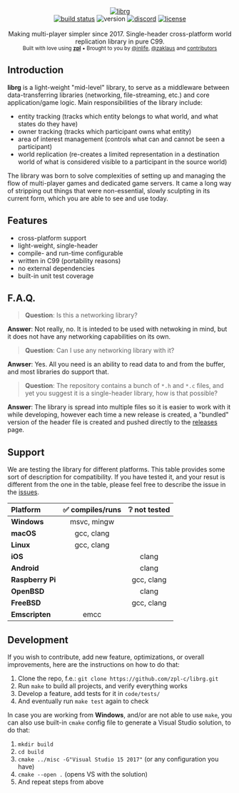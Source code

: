 <div align="center">
    <a href="https://github.com/zpl-c/librg"><img src="https://user-images.githubusercontent.com/2182108/83804073-40d23c80-a6b6-11ea-8bee-52a42ed45bed.png" alt="librg" /></a>
</div>

<div align="center">
    <a href="https://github.com/zpl-c/librg/actions"><img src="https://img.shields.io/github/workflow/status/zpl-c/librg/tests?label=Tests&style=for-the-badge" alt="build status" /></a>
    <img src="https://img.shields.io/github/package-json/v/zpl-c/librg?style=for-the-badge" alt="version" /></a>
    <a href="https://discord.gg/2fZVEym"><img src="https://img.shields.io/discord/354670964400848898?style=for-the-badge" alt="discord" /></a>
    <a href="LICENSE"><img src="https://img.shields.io/github/license/zpl-c/librg?style=for-the-badge" alt="license" /></a>
</div>

<br />

<div align="center">
  Making multi-player simpler since 2017. Single-header cross-platform world replication library in pure C99.
</div>

<div align="center">
  <sub>
    Built with love using <a href="https://github.com/zpl-c/zpl"><strong>zpl</strong></a>
    &bull; Brought to you by <a href="https://github.com/inlife">@inlife</a>,
    <a href="https://github.com/zaklaus">@zaklaus</a>
    and <a href="https://github.com/zpl-c/librg/graphs/contributors">contributors</a>
  </sub>
</div>

## Introduction

**librg** is a light-weight "mid-level" library, to serve as a middleware between data-transferring libraries (networking, file-streaming, etc.) and core application/game logic.
Main responsibilities of the library include:

 * entity tracking (tracks which entity belongs to what world, and what states do they have)
 * owner tracking (tracks which participant owns what entity)
 * area of interest management (controls what can and cannot be seen a participant)
 * world replication (re-creates a limited representation in a destination world of what is considered visible to a participant in the source world)

The library was born to solve complexities of setting up and managing the flow of multi-player games and dedicated game servers.
It came a long way of stripping out things that were non-essential, slowly sculpting in its current form, which you are able to see and use today.

## Features

 * cross-platform support
 * light-weight, single-header
 * compile- and run-time configurable
 * written in C99 (portability reasons)
 * no external dependencies
 * built-in unit test coverage

## F.A.Q.

> **Question**: Is this a networking library?

**Answer**: Not really, no. It is inteded to be used with netwoking in mind, but it does not have any networking capabilities on its own.

> **Question**: Can I use any networking library with it?

**Anwser**: Yes. All you need is an ability to read data to and from the buffer, and most libraries do support that.

> **Question**: The repository contains a bunch of `*.h` and `*.c` files, and yet you suggest it is a single-header library, how is that possible?

**Answer**: The library is spread into multiple files so it is easier to work with it while developing, however each time a new release is created, a "bundled" version of the header file is created and pushed directly to the [releases](https://github.com/zpl-c/librg/releases) page.

## Support

We are testing the library for different platforms. This table provides some sort of description for compatibility.
If you have tested it, and your resut is different from the one in the table, please feel free to describe the issue in the [issues](https://github.com/zpl-c/librg/issues).

|  Platform          | ✅ compiles/runs | ❔ not tested |
|:-------------------|:----------------:|:-----------------:|
| **Windows**        | msvc, mingw      |                   |
| **macOS**          | gcc, clang       |                   |
| **Linux**          | gcc, clang       |                   |
| **iOS**            |                  | clang             |
| **Android**        |                  | clang             |
| **Raspberry Pi**   |                  | gcc, clang        |
| **OpenBSD**        |                  | clang             |
| **FreeBSD**        |                  | gcc, clang        |
| **Emscripten**     | emcc             |                   |

## Development

If you wish to contribute, add new feature, optimizations, or overall improvements, here are the instructions on how to do that:

1. Clone the repo, f.e.: `git clone https://github.com/zpl-c/librg.git`
2. Run `make` to build all projects, and verify everything works
3. Develop a feature, add tests for it in `code/tests/`
4. And eventually run `make test` again to check

In case you are working from **Windows**, and/or are not able to use `make`, you can also use built-in `cmake` config file to generate a Visual Studio solution, to do that:

1. `mkdir build`
2. `cd build`
3. `cmake ../misc -G"Visual Studio 15 2017"` (or any configuration you have)
4. `cmake --open .` (opens VS with the solution)
5. And repeat steps from above

